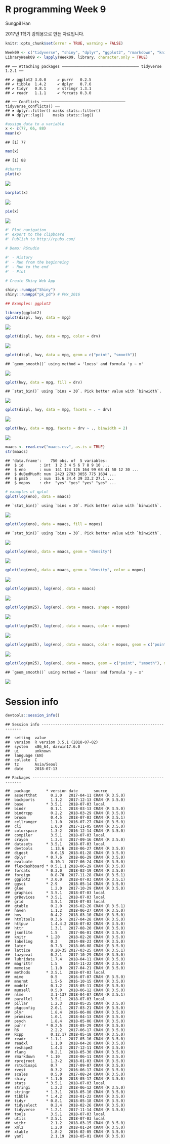 R programming Week 9
================
Sungpil Han

2017년 1학기 강의용으로 만든 자료입니다.

``` r
knitr::opts_chunk$set(error = TRUE, warning = FALSE)

Week09 <- c("tidyverse", "shiny", "dplyr", "ggplot2", "rmarkdown", "knitr", "flexdashboard", "ggsci") #install.packages(Week09)
LibraryWeek09 <- lapply(Week09, library, character.only = TRUE)
```

    ## ── Attaching packages ────────────────────────────────── tidyverse 1.2.1 ──

    ## ✔ ggplot2 3.0.0     ✔ purrr   0.2.5
    ## ✔ tibble  1.4.2     ✔ dplyr   0.7.6
    ## ✔ tidyr   0.8.1     ✔ stringr 1.3.1
    ## ✔ readr   1.1.1     ✔ forcats 0.3.0

    ## ── Conflicts ───────────────────────────────────── tidyverse_conflicts() ──
    ## ✖ dplyr::filter() masks stats::filter()
    ## ✖ dplyr::lag()    masks stats::lag()

``` r
#assign data to a variable
x <- c(77, 66, 88)
mean(x)
```

    ## [1] 77

``` r
max(x)
```

    ## [1] 88

``` r
#charts
plot(x)
```

![](README_files/figure-markdown_github/unnamed-chunk-1-1.png)

``` r
barplot(x)
```

![](README_files/figure-markdown_github/unnamed-chunk-1-2.png)

``` r
pie(x)
```

![](README_files/figure-markdown_github/unnamed-chunk-1-3.png)

``` r
#' Plot navigation
#' export to the clipboard
#' Publish to http://rpubs.com/

# Demo: RStudio

#' - History
#' - Run from the beginneing
#' - Run to the end
#' - Plot
```

``` r
# Create Shiny Web App

shiny::runApp("Shiny")
shiny::runApp("pk_pd") # PMx_2016
```

``` r
## Examples: ggplot2

library(ggplot2)
qplot(displ, hwy, data = mpg)
```

![](README_files/figure-markdown_github/unnamed-chunk-3-1.png)

``` r
qplot(displ, hwy, data = mpg, color = drv)
```

![](README_files/figure-markdown_github/unnamed-chunk-3-2.png)

``` r
qplot(displ, hwy, data = mpg, geom = c("point", "smooth"))
```

    ## `geom_smooth()` using method = 'loess' and formula 'y ~ x'

![](README_files/figure-markdown_github/unnamed-chunk-3-3.png)

``` r
qplot(hwy, data = mpg, fill = drv)
```

    ## `stat_bin()` using `bins = 30`. Pick better value with `binwidth`.

![](README_files/figure-markdown_github/unnamed-chunk-3-4.png)

``` r
qplot(displ, hwy, data = mpg, facets = . ~ drv)
```

![](README_files/figure-markdown_github/unnamed-chunk-3-5.png)

``` r
qplot(hwy, data = mpg, facets = drv ~ ., binwidth = 2)
```

![](README_files/figure-markdown_github/unnamed-chunk-3-6.png)

``` r
maacs <- read.csv("maacs.csv", as.is = TRUE)
str(maacs)
```

    ## 'data.frame':    750 obs. of  5 variables:
    ##  $ id       : int  1 2 3 4 5 6 7 8 9 10 ...
    ##  $ eno      : num  141 124 126 164 99 68 41 50 12 30 ...
    ##  $ duBedMusM: num  2423 2793 3055 775 1634 ...
    ##  $ pm25     : num  15.6 34.4 39 33.2 27.1 ...
    ##  $ mopos    : chr  "yes" "yes" "yes" "yes" ...

``` r
# examples of qplot
qplot(log(eno), data = maacs)
```

    ## `stat_bin()` using `bins = 30`. Pick better value with `binwidth`.

![](README_files/figure-markdown_github/unnamed-chunk-3-7.png)

``` r
qplot(log(eno), data = maacs, fill = mopos)
```

    ## `stat_bin()` using `bins = 30`. Pick better value with `binwidth`.

![](README_files/figure-markdown_github/unnamed-chunk-3-8.png)

``` r
qplot(log(eno), data = maacs, geom = "density")
```

![](README_files/figure-markdown_github/unnamed-chunk-3-9.png)

``` r
qplot(log(eno), data = maacs, geom = "density", color = mopos)
```

![](README_files/figure-markdown_github/unnamed-chunk-3-10.png)

``` r
qplot(log(pm25), log(eno), data = maacs)
```

![](README_files/figure-markdown_github/unnamed-chunk-3-11.png)

``` r
qplot(log(pm25), log(eno), data = maacs, shape = mopos)
```

![](README_files/figure-markdown_github/unnamed-chunk-3-12.png)

``` r
qplot(log(pm25), log(eno), data = maacs, color = mopos)
```

![](README_files/figure-markdown_github/unnamed-chunk-3-13.png)

``` r
qplot(log(pm25), log(eno), data = maacs, color = mopos, geom = c("point", "smooth"), method = "lm")
```

![](README_files/figure-markdown_github/unnamed-chunk-3-14.png)

``` r
qplot(log(pm25), log(eno), data = maacs, geom = c("point", "smooth"), methods = "lm", facets = . ~ mopos)
```

    ## `geom_smooth()` using method = 'loess' and formula 'y ~ x'

![](README_files/figure-markdown_github/unnamed-chunk-3-15.png)

Session info
============

``` r
devtools::session_info()
```

    ## Session info -------------------------------------------------------------

    ##  setting  value                       
    ##  version  R version 3.5.1 (2018-07-02)
    ##  system   x86_64, darwin17.6.0        
    ##  ui       unknown                     
    ##  language (EN)                        
    ##  collate  C                           
    ##  tz       Asia/Seoul                  
    ##  date     2018-07-13

    ## Packages -----------------------------------------------------------------

    ##  package       * version date       source        
    ##  assertthat      0.2.0   2017-04-11 CRAN (R 3.5.0)
    ##  backports       1.1.2   2017-12-13 CRAN (R 3.5.0)
    ##  base          * 3.5.1   2018-07-03 local         
    ##  bindr           0.1.1   2018-03-13 CRAN (R 3.5.0)
    ##  bindrcpp        0.2.2   2018-03-29 CRAN (R 3.5.0)
    ##  broom           0.4.5   2018-07-03 CRAN (R 3.5.1)
    ##  cellranger      1.1.0   2016-07-27 CRAN (R 3.5.0)
    ##  cli             1.0.0   2017-11-05 CRAN (R 3.5.0)
    ##  colorspace      1.3-2   2016-12-14 CRAN (R 3.5.0)
    ##  compiler        3.5.1   2018-07-03 local         
    ##  crayon          1.3.4   2017-09-16 CRAN (R 3.5.0)
    ##  datasets      * 3.5.1   2018-07-03 local         
    ##  devtools        1.13.6  2018-06-27 CRAN (R 3.5.0)
    ##  digest          0.6.15  2018-01-28 CRAN (R 3.5.0)
    ##  dplyr         * 0.7.6   2018-06-29 CRAN (R 3.5.0)
    ##  evaluate        0.10.1  2017-06-24 CRAN (R 3.5.0)
    ##  flexdashboard * 0.5.1.1 2018-06-29 CRAN (R 3.5.0)
    ##  forcats       * 0.3.0   2018-02-19 CRAN (R 3.5.0)
    ##  foreign         0.8-70  2017-11-28 CRAN (R 3.5.1)
    ##  ggplot2       * 3.0.0   2018-07-03 CRAN (R 3.5.1)
    ##  ggsci         * 2.9     2018-05-14 CRAN (R 3.5.0)
    ##  glue            1.2.0   2017-10-29 CRAN (R 3.5.0)
    ##  graphics      * 3.5.1   2018-07-03 local         
    ##  grDevices     * 3.5.1   2018-07-03 local         
    ##  grid            3.5.1   2018-07-03 local         
    ##  gtable          0.2.0   2016-02-26 CRAN (R 3.5.1)
    ##  haven           1.1.2   2018-06-27 CRAN (R 3.5.0)
    ##  hms             0.4.2   2018-03-10 CRAN (R 3.5.0)
    ##  htmltools       0.3.6   2017-04-28 CRAN (R 3.5.0)
    ##  httpuv          1.4.4.2 2018-07-02 CRAN (R 3.5.0)
    ##  httr            1.3.1   2017-08-20 CRAN (R 3.5.0)
    ##  jsonlite        1.5     2017-06-01 CRAN (R 3.5.0)
    ##  knitr         * 1.20    2018-02-20 CRAN (R 3.5.0)
    ##  labeling        0.3     2014-08-23 CRAN (R 3.5.0)
    ##  later           0.7.3   2018-06-08 CRAN (R 3.5.0)
    ##  lattice         0.20-35 2017-03-25 CRAN (R 3.5.1)
    ##  lazyeval        0.2.1   2017-10-29 CRAN (R 3.5.0)
    ##  lubridate       1.7.4   2018-04-11 CRAN (R 3.5.0)
    ##  magrittr        1.5     2014-11-22 CRAN (R 3.5.0)
    ##  memoise         1.1.0   2017-04-21 CRAN (R 3.5.0)
    ##  methods       * 3.5.1   2018-07-03 local         
    ##  mime            0.5     2016-07-07 CRAN (R 3.5.0)
    ##  mnormt          1.5-5   2016-10-15 CRAN (R 3.5.0)
    ##  modelr          0.1.2   2018-05-11 CRAN (R 3.5.0)
    ##  munsell         0.5.0   2018-06-12 CRAN (R 3.5.0)
    ##  nlme            3.1-137 2018-04-07 CRAN (R 3.5.1)
    ##  parallel        3.5.1   2018-07-03 local         
    ##  pillar          1.2.3   2018-05-25 CRAN (R 3.5.0)
    ##  pkgconfig       2.0.1   2017-03-21 CRAN (R 3.5.0)
    ##  plyr            1.8.4   2016-06-08 CRAN (R 3.5.0)
    ##  promises        1.0.1   2018-04-13 CRAN (R 3.5.0)
    ##  psych           1.8.4   2018-05-06 CRAN (R 3.5.0)
    ##  purrr         * 0.2.5   2018-05-29 CRAN (R 3.5.0)
    ##  R6              2.2.2   2017-06-17 CRAN (R 3.5.0)
    ##  Rcpp            0.12.17 2018-05-18 CRAN (R 3.5.0)
    ##  readr         * 1.1.1   2017-05-16 CRAN (R 3.5.0)
    ##  readxl          1.1.0   2018-04-20 CRAN (R 3.5.0)
    ##  reshape2        1.4.3   2017-12-11 CRAN (R 3.5.0)
    ##  rlang           0.2.1   2018-05-30 CRAN (R 3.5.0)
    ##  rmarkdown     * 1.10    2018-06-11 CRAN (R 3.5.0)
    ##  rprojroot       1.3-2   2018-01-03 CRAN (R 3.5.0)
    ##  rstudioapi      0.7     2017-09-07 CRAN (R 3.5.0)
    ##  rvest           0.3.2   2016-06-17 CRAN (R 3.5.0)
    ##  scales          0.5.0   2017-08-24 CRAN (R 3.5.0)
    ##  shiny         * 1.1.0   2018-05-17 CRAN (R 3.5.0)
    ##  stats         * 3.5.1   2018-07-03 local         
    ##  stringi         1.2.3   2018-06-12 CRAN (R 3.5.0)
    ##  stringr       * 1.3.1   2018-05-10 CRAN (R 3.5.0)
    ##  tibble        * 1.4.2   2018-01-22 CRAN (R 3.5.0)
    ##  tidyr         * 0.8.1   2018-05-18 CRAN (R 3.5.0)
    ##  tidyselect      0.2.4   2018-02-26 CRAN (R 3.5.0)
    ##  tidyverse     * 1.2.1   2017-11-14 CRAN (R 3.5.0)
    ##  tools           3.5.1   2018-07-03 local         
    ##  utils         * 3.5.1   2018-07-03 local         
    ##  withr           2.1.2   2018-03-15 CRAN (R 3.5.0)
    ##  xml2            1.2.0   2018-01-24 CRAN (R 3.5.0)
    ##  xtable          1.8-2   2016-02-05 CRAN (R 3.5.0)
    ##  yaml            2.1.19  2018-05-01 CRAN (R 3.5.0)
